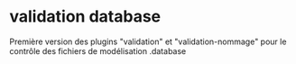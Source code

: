 # validation database
Première version des plugins "validation" et "validation-nommage" pour le contrôle des fichiers de modélisation .database
